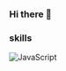 ### Hi there 👋

### skills
<img alt="JavaScript" src ="https://img.shields.io/badge/JavaScript-F7DF1E.svg?&style=for-the-badge&logo=JavaScript&logoColor=white"/>

